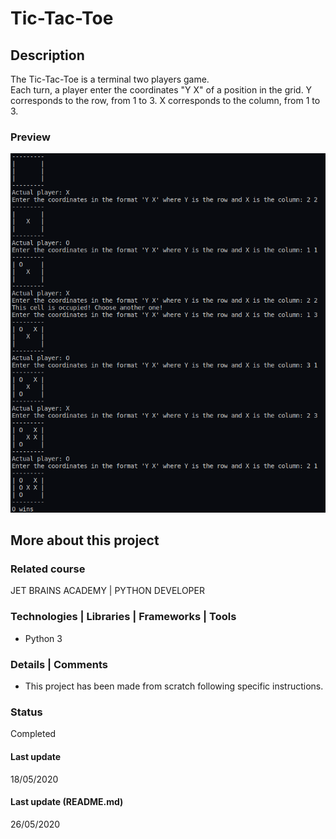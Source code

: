 # Tic-Tac-Toe

## Description
The Tic-Tac-Toe is a terminal two players game.  
Each turn, a player enter the coordinates "Y X" of a position in the grid. Y corresponds to the row, from 1 to 3. X corresponds to the column, from 1 to 3.

### Preview
![alt text](screenshot.png "Screenshot")

## More about this project

### Related course
JET BRAINS ACADEMY | PYTHON DEVELOPER

### Technologies | Libraries | Frameworks | Tools  
- Python 3

### Details | Comments
- This project has been made from scratch following specific instructions. 

### Status
Completed

#### Last update
18/05/2020

#### Last update (README.md)
26/05/2020
